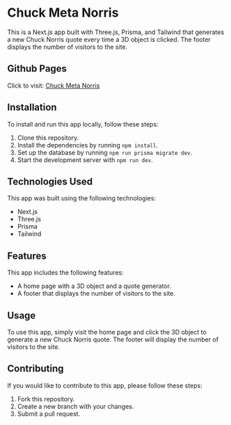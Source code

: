 # Chuck Meta Norris

This is a Next.js app built with Three.js, Prisma, and Tailwind that generates a new Chuck Norris quote every time a 3D object is clicked. The footer displays the number of visitors to the site.

## Github Pages
Click to visit: <a href="https://jonsmendi.github.io/ws-chuck-facts/" target="_blank">Chuck Meta Norris</a>

## Installation

To install and run this app locally, follow these steps:

1. Clone this repository.
2. Install the dependencies by running `npm install`.
3. Set up the database by running `npm run prisma migrate dev`.
4. Start the development server with `npm run dev`.

## Technologies Used

This app was built using the following technologies:

- Next.js
- Three.js
- Prisma
- Tailwind

## Features

This app includes the following features:

- A home page with a 3D object and a quote generator.
- A footer that displays the number of visitors to the site.

## Usage

To use this app, simply visit the home page and click the 3D object to generate a new Chuck Norris quote. The footer will display the number of visitors to the site.

## Contributing

If you would like to contribute to this app, please follow these steps:

1. Fork this repository.
2. Create a new branch with your changes.
3. Submit a pull request.
